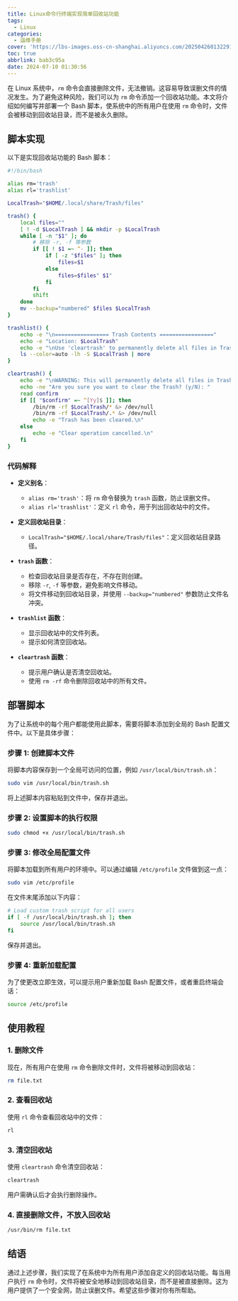 ```yaml
---
title: Linux命令行终端实现简单回收站功能
tags:
  - Linux
categories:
  - 运维手册
cover: 'https://lbs-images.oss-cn-shanghai.aliyuncs.com/202504260132291.png '
toc: true
abbrlink: bab3c95a
date: 2024-07-10 01:30:56
---
```


在 Linux 系统中，`rm` 命令会直接删除文件，无法撤销。这容易导致误删文件的情况发生。为了避免这种风险，我们可以为 `rm` 命令添加一个回收站功能。本文将介绍如何编写并部署一个 Bash 脚本，使系统中的所有用户在使用 `rm` 命令时，文件会被移动到回收站目录，而不是被永久删除。

<!-- more -->

## 脚本实现

以下是实现回收站功能的 Bash 脚本：

```bash
#!/bin/bash

alias rm='trash'
alias rl='trashlist'

LocalTrash="$HOME/.local/share/Trash/files"

trash() {
    local files=""
    [ ! -d $LocalTrash ] && mkdir -p $LocalTrash
    while [ -n "$1" ]; do
        # 移除 -r, -f 等参数
        if [[ ! $1 =~ ^- ]]; then
            if [ -z "$files" ]; then
                files=$1
            else
                files=$files" $1"
            fi
        fi
        shift
    done
    mv --backup="numbered" $files $LocalTrash
}

trashlist() {
    echo -e "\n================= Trash Contents ================="
    echo -e "Location: $LocalTrash"
    echo -e "\nUse 'cleartrash' to permanently delete all files in Trash!\n"
    ls --color=auto -lh -S $LocalTrash | more
}

cleartrash() {
    echo -e "\nWARNING: This will permanently delete all files in Trash."
    echo -ne "Are you sure you want to clear the Trash? (y/N): "
    read confirm
    if [[ "$confirm" =~ ^[Yy]$ ]]; then
        /bin/rm -rf $LocalTrash/* &> /dev/null
        /bin/rm -rf $LocalTrash/.* &> /dev/null
        echo -e "Trash has been cleared.\n"
    else
        echo -e "Clear operation cancelled.\n"
    fi
}
```

### 代码解释

- **定义别名**：
    - `alias rm='trash'`：将 `rm` 命令替换为 `trash` 函数，防止误删文件。
    - `alias rl='trashlist'`：定义 `rl` 命令，用于列出回收站中的文件。

- **定义回收站目录**：
    - `LocalTrash="$HOME/.local/share/Trash/files"`：定义回收站目录路径。

- **`trash` 函数**：
    - 检查回收站目录是否存在，不存在则创建。
    - 移除 `-r`, `-f` 等参数，避免影响文件移动。
    - 将文件移动到回收站目录，并使用 `--backup="numbered"` 参数防止文件名冲突。

- **`trashlist` 函数**：
    - 显示回收站中的文件列表。
    - 提示如何清空回收站。

- **`cleartrash` 函数**：
    - 提示用户确认是否清空回收站。
    - 使用 `rm -rf` 命令删除回收站中的所有文件。

## 部署脚本

为了让系统中的每个用户都能使用此脚本，需要将脚本添加到全局的 Bash 配置文件中。以下是具体步骤：

### 步骤 1: 创建脚本文件

将脚本内容保存到一个全局可访问的位置，例如 `/usr/local/bin/trash.sh`：

```bash
sudo vim /usr/local/bin/trash.sh
```

将上述脚本内容粘贴到文件中，保存并退出。

### 步骤 2: 设置脚本的执行权限

```bash
sudo chmod +x /usr/local/bin/trash.sh
```

### 步骤 3: 修改全局配置文件

将脚本加载到所有用户的环境中。可以通过编辑 `/etc/profile` 文件做到这一点：

```bash
sudo vim /etc/profile
```

在文件末尾添加以下内容：

```bash
# Load custom trash script for all users
if [ -f /usr/local/bin/trash.sh ]; then
    source /usr/local/bin/trash.sh
fi
```

保存并退出。

### 步骤 4: 重新加载配置

为了使更改立即生效，可以提示用户重新加载 Bash 配置文件，或者重启终端会话：

```bash
source /etc/profile
```

## 使用教程

### 1. 删除文件

现在，所有用户在使用 `rm` 命令删除文件时，文件将被移动到回收站：

```bash
rm file.txt
```

### 2. 查看回收站

使用 `rl` 命令查看回收站中的文件：

```bash
rl
```

### 3. 清空回收站

使用 `cleartrash` 命令清空回收站：

```bash
cleartrash
```

用户需确认后才会执行删除操作。

### 4. 直接删除文件，不放入回收站

```bash
/usr/bin/rm file.txt
```

## 结语

通过上述步骤，我们实现了在系统中为所有用户添加自定义的回收站功能。每当用户执行 `rm` 命令时，文件将被安全地移动到回收站目录，而不是被直接删除。这为用户提供了一个安全网，防止误删文件。希望这些步骤对你有所帮助。